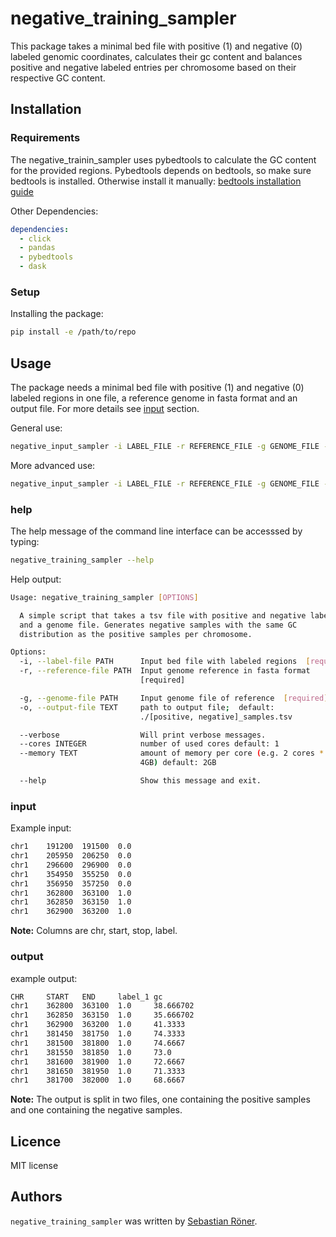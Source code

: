 # negative_training_sampler

This package takes a minimal bed file with positive (1) and negative (0) labeled genomic coordinates, calculates their gc content and balances positive and negative labeled entries per chromosome based on their respective GC content.

## Installation

### Requirements

The negative_trainin_sampler uses pybedtools to calculate the GC content for the provided regions. Pybedtools depends on bedtools, so make sure bedtools is installed. Otherwise install it manually: [bedtools installation guide](https://bedtools.readthedocs.io/en/latest/content/installation.html)

Other Dependencies:

```YAML
dependencies:
  - click
  - pandas
  - pybedtools
  - dask
```

### Setup

Installing the package:

```bash
pip install -e /path/to/repo
```

## Usage

The package needs a minimal bed file with positive (1) and negative (0) labeled regions in one file, a reference genome in fasta format and an output file. For more details see [input](###input) section.

General use:

```bash
negative_input_sampler -i LABEL_FILE -r REFERENCE_FILE -g GENOME_FILE -o OUTPUT_FILE
```

More advanced use:

```bash
negative_input_sampler -i LABEL_FILE -r REFERENCE_FILE -g GENOME_FILE -o OUTPUT_FILE --cores INT --memory [int]GB
```

### help

The help message of the command line interface can be accesssed by typing:

```bash
negative_training_sampler --help
```

Help output:

```bash
Usage: negative_training_sampler [OPTIONS]

  A simple script that takes a tsv file with positive and negative labels
  and a genome file. Generates negative samples with the same GC
  distribution as the positive samples per chromosome.

Options:
  -i, --label-file PATH      Input bed file with labeled regions  [required]
  -r, --reference-file PATH  Input genome reference in fasta format
                             [required]

  -g, --genome-file PATH     Input genome file of reference  [required]
  -o, --output-file TEXT     path to output file;  default:
                             ./[positive, negative]_samples.tsv

  --verbose                  Will print verbose messages.
  --cores INTEGER            number of used cores default: 1
  --memory TEXT              amount of memory per core (e.g. 2 cores * 2GB =
                             4GB) default: 2GB

  --help                     Show this message and exit.
```

### input

Example input:

```bash
chr1    191200  191500  0.0
chr1    205950  206250  0.0
chr1    296600  296900  0.0
chr1    354950  355250  0.0
chr1    356950  357250  0.0
chr1    362800  363100  1.0
chr1    362850  363150  1.0
chr1    362900  363200  1.0
```

**Note:** Columns are chr, start, stop, label.

### output

example output:

```bash
CHR     START   END     label_1 gc
chr1    362800  363100  1.0     38.666702
chr1    362850  363150  1.0     35.666702
chr1    362900  363200  1.0     41.3333
chr1    381450  381750  1.0     74.3333
chr1    381500  381800  1.0     74.6667
chr1    381550  381850  1.0     73.0
chr1    381600  381900  1.0     72.6667
chr1    381650  381950  1.0     71.3333
chr1    381700  382000  1.0     68.6667
```

**Note:** The output is split in two files, one containing the positive samples and one containing the negative samples.

## Licence

MIT license

## Authors

`negative_training_sampler` was written by [Sebastian Röner](mailto:sebastian.roener@charite.de).
